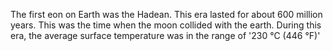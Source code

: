 The first eon on Earth was the Hadean. This era lasted for about 600 million years. This was the time when the moon collided with the earth. During this era, the average surface temperature was in the range of '230 °C (446 °F)'
